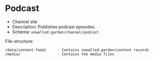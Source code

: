 # Podcast

 - Channel site
 - Description: Publishes podcast episodes.
 - Schema: `unwalled.garden/channel/podcast`

File-structure:

```
/data/content-feed/     - Contains unwalled.garden/content records
/media/                 - Contains the media files
```